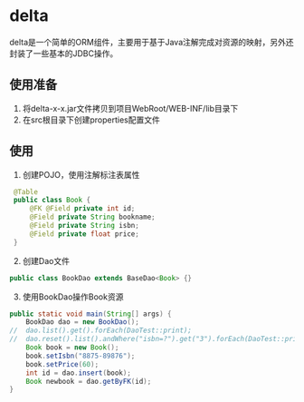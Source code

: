 # delta
  delta是一个简单的ORM组件，主要用于基于Java注解完成对资源的映射，另外还封装了一些基本的JDBC操作。
  
## 使用准备
  1. 将delta-x-x.jar文件拷贝到项目WebRoot/WEB-INF/lib目录下  
  2. 在src根目录下创建properties配置文件
  
## 使用
  1. 创建POJO，使用注解标注表属性
  
   ```java
	@Table
	public class Book {
		@FK @Field private int id;
		@Field private String bookname;
		@Field private String isbn;
		@Field private float price;
	}
   ```
   
  2. 创建Dao文件
  
  ```java
public class BookDao extends BaseDao<Book> {}
  ```
  
  3. 使用BookDao操作Book资源
  
```java
public static void main(String[] args) {
	BookDao dao = new BookDao();
//	dao.list().get().forEach(DaoTest::print);
//	dao.reset().list().andWhere("isbn=?").get("3").forEach(DaoTest::print);
	Book book = new Book();
	book.setIsbn("8875-89876");
	book.setPrice(60);
	int id = dao.insert(book);
	Book newbook = dao.getByFK(id);
}
```
